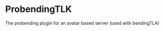 ProbendingTLK
=============

The probending plugin for an avatar based server (used with bendingTLA)
